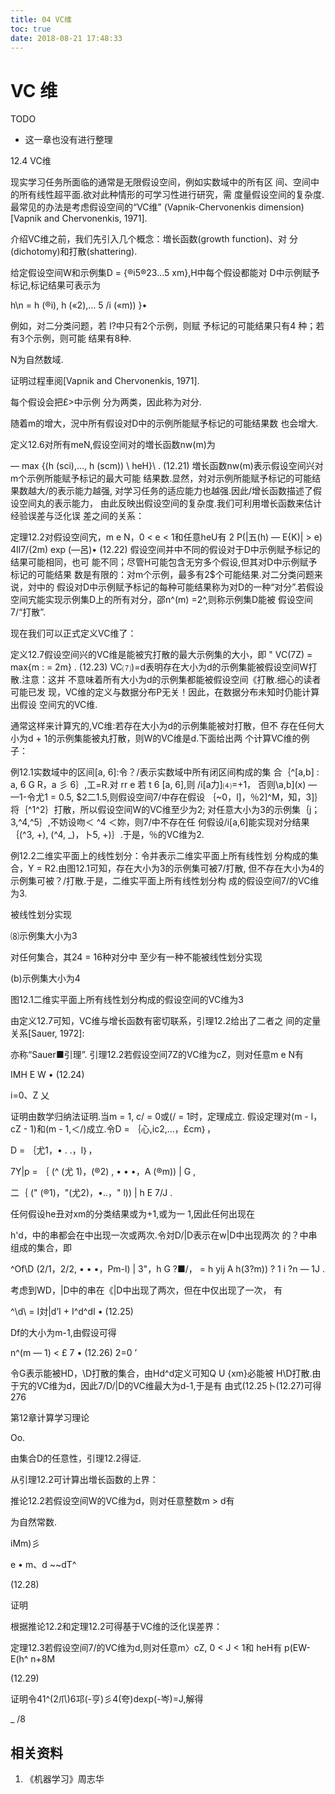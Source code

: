 ```yaml
---
title: 04 VC维
toc: true
date: 2018-08-21 17:48:33
---
```

# VC 维


TODO

- 这一章也没有进行整理


12.4 VC维

现实学习任务所面临的通常是无限假设空间，例如实数域中的所有区 间、空间中的所有线性超平面.欲对此种情形的可学习性进行研究，需 度量假设空间的复杂度.最常见的办法是考虑假设空间的“VC维” (Vapnik-Chervonenkis dimension) [Vapnik and Chervonenkis, 1971].

介绍VC维之前，我们先引入几个概念：増长函数(growth function)、对 分(dichotomy)和打散(shattering).

给定假设空间W和示例集D = {®i5®23...5 xm},H中每个假设都能对 D中示例赋予标记,标记结果可表示为

h\n = h (®i), h («2),... 5 /i («m)) }•

例如，对二分类问题，若 I?中只有2个示例，则赋 予标记的可能结果只有4 种；若有3个示例，则可能 结果有8种.

N为自然数域.

证明过程車阅[Vapnik and Chervonenkis, 1971].

每个假设会把£>中示例 分为两类，因此称为对分.

随着m的增大，況中所有假设对D中的示例所能赋予标记的可能结果数 也会增大.

定义12.6对所有meN,假设空间对的増长函数nw(m)为

— max \{(h (sci),..., h (scm)) \ heH}\ . (12.21)
増长函数nw(m)表示假设空间兴对m个示例所能赋予标记的最大可能 结果数.显然，対对示例所能赋予标记的可能结果数越大/的表示能力越强, 对学习任务的适应能力也越强.因此/增长函数描述了假设空间丸的表示能力， 由此反映出假设空间的复杂度.我们可利用増长函数来估计经验误差与泛化误 差之间的关系：

定理12.2对假设空间宄，m e N，0 < e < 1和任意heU有 2 P(|五(h) — E{K)| > e) 4Il7/(2m) exp (—呂)• (12.22)
假设空间并中不同的假设对于D中示例赋予标记的结果可能相同，也可 能不同；尽管H可能包含无穷多个假设,但其对D中示例赋予标记的可能结果 数是有限的：对m个示例，最多有2$个可能结果.对二分类问题来说，対中的 假设对D中示例赋予标记的每种可能结果称为对D的一种“对分”.若假设 空间宄能实现示例集D上的所有对分，邵n^(m) =2^,则称示例集D能被 假设空间7/“打散”.

现在我们可以正式定义VC维了：

定义12.7假设空间兴的VC维是能被宄打散的最大示例集的大小，即 " VC(7Z) = max{m : = 2m} . (12.23)
VC⑺)=d表明存在大小为d的示例集能被假设空间W打散.注意：这并 不意味着所有大小为d的示例集都能被假设空间《打散.细心的读者可能已发 现，VC维的定义与数据分布P无关！因此，在数据分布未知时仍能计算出假设 空间宄的VC维.

通常这样来计算宄的,VC维:若存在大小为d的示例集能被対打散，但不 存在任何大小为d + 1的示例集能被丸打散，则W的VC维是d.下面给出两 个计算VC维的例子：

例12.1实数域中的区间[a, 6]:令？/表示实数域中所有闭区间构成的集 合｛^[a,b] : a, 6 G R，a 彡 6｝,工=R.对 rr e 若 t 6 [a, 6],则 /i[a力]⑷=+1， 否则\a,b](x) — —1-令尤1 = 0.5, $2二1.5,则假设空间7/中存在假设 ｛~0，l]，％2]^M，知，3]｝将｛^1^2｝打散，所以假设空间W的VC维至少为2; 对任意大小为3的示例集｛j；3,^4,^5｝,不妨设吻＜ ^4 ＜妳，则7/中不存在任 何假设/i[a,6]能实现对分结果｛(^3, +), (^4, _)，卜5, +)｝.于是，％的VC维为2.

例12.2二维实平面上的线性划分：令并表示二维实平面上所有线性划 分构成的集合，Y = R2.由图12.1可知，存在大小为3的示例集可被7/打散, 但不存在大小为4的示例集可被？/打散.于是，二维实平面上所有线性划分构 成的假设空间7/的VC维为3.

被线性划分实现

⑻示例集大小为3

对任何集合，其24 = 16种对分中 至少有一种不能被线性划分实现

(b)示例集大小为4

图12.1二维实平面上所有线性划分构成的假设空间的VC维为3

由定义12.7可知，VC维与增长函数有密切联系，引理12.2给出了二者之 间的定量关系[Sauer, 1972]:

亦称“Sauer■引理”. 引理12.2若假设空间7Z的VC维为cZ，则对任意m e N有

IMH E W • (12.24)

i=0、Z 乂

证明由数学归纳法证明.当m = 1, c/ = 0或(/ = 1时，定理成立. 假设定理对(m - l，cZ - 1)和(m - 1,＜/)成立.令D = ｛心,ic2,…，£cm｝，

D = ｛尤1，• . .，l｝，

7Y|p = ｛ (^ (尤 1)，(®2) , • • •，A (®m)) | G ,

二｛ (" (®1)，"(尤2)，•..，" l)) | h E 7/J .

任何假设he丑对xm的分类结果或为+1,或为一 1,因此任何出现在

h'd，中的串都会在中出现一次或两次.令対D/|D表示在w|D中出现两次 的？中串组成的集合，即

^Of\D (2/1，2/2, • • •，Pm-l) | 3"，h G ?■/，
= h yij A h(3?m)) ? 1 i ?n — 1J .

考虑到WD，|D中的串在《|D中出现了两次，但在中仅出现了一次， 有

\^\d\ = I対|d’I + I^d^dI • (12.25)

Df的大小为m-1,由假设可得

n^(m — 1) < £ 7 • (12.26)
2=0 ’

令G表示能被HD，\D打散的集合，由Hd^d定义可知Q U {xm}必能被 H\D打散.由于宄的VC维为d，因此7/D/|D的VC维最大为d-1,于是有
由式(12.25卜(12.27)可得
276

第12章计算学习理论

Oo.



由集合D的任意性，引理12.2得证.

从引理12.2可计算出増长函数的上界：

推论12.2若假设空间W的VC维为d，则对任意整数m > d有


为自然常数.


iMm)彡


e • m、d ~~dT^

(12.28)

证明





根据推论12.2和定理12.2可得基于VC维的泛化误差界：

定理12.3若假设空间7/的VC维为d,则对任意m〉cZ, 0 < J < 1和 heH有
p(EW-E(h^ n+8M

(12.29)

证明令41^(2爪)6邛(-亨)彡4(夸)dexp(-岑)=J,解得

_ /8







## 相关资料

1. 《机器学习》周志华
